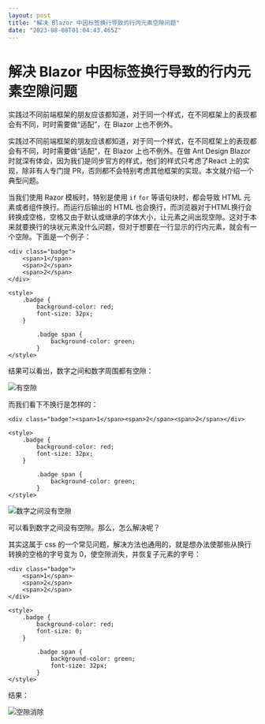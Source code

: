 ```yaml
---
layout: post
title: "解决 Blazor 中因标签换行导致的行内元素空隙问题"
date: "2023-08-08T01:04:43.465Z"
---
```

解决 Blazor 中因标签换行导致的行内元素空隙问题
===========================

实践过不同前端框架的朋友应该都知道，对于同一个样式，在不同框架上的表现都会有不同，时时需要做“适配”，在 Blazor 上也不例外。

实践过不同前端框架的朋友应该都知道，对于同一个样式，在不同框架上的表现都会有不同，时时需要做“适配”，在 Blazor 上也不例外。在做 Ant Design Blazor 时就深有体会，因为我们是同步官方的样式，他们的样式只考虑了React 上的实现，除非有人专门提 PR，否则都不会特别考虑其他框架的实现。本文就介绍一个典型问题。

当我们使用 Razor 模板时，特别是使用 `if` `for` 等语句块时，都会导致 HTML 元素或者组件换行。而运行后输出的 HTML 也会换行，而浏览器对于HTML换行会转换成空格，空格又由于默认或继承的字体大小，让元素之间出现空隙。这对于本来就要换行的块状元素没什么问题，但对于想要在一行显示的行内元素，就会有一个空隙。下面是一个例子：

    <div class="badge">
        <span>1</span>
        <span>2</span>
        <span>2</span>
    </div>
    
    <style>
        .badge {
            background-color: red;
            font-size: 32px;
        }
    
            .badge span {
                background-color: green;
            }
    </style>
    

结果可以看出，数字之间和数字周围都有空隙：

![有空隙](https://jamesyeung.cn/photos/blazor-wrapping-issue/image1.png)

而我们看下不换行是怎样的：

    <div class="badge"><span>1</span><span>2</span><span>2</span></div>
    
    <style>
        .badge {
            background-color: red;
            font-size: 32px;
        }
    
            .badge span {
                background-color: green;
            }
    </style>
    

![数字之间没有空隙](https://jamesyeung.cn/photos/blazor-wrapping-issue/image3.png)

可以看到数字之间没有空隙。那么，怎么解决呢？

其实这属于 css 的一个常见问题，解决方法也通用的，就是想办法使那些从换行转换的空格的字号变为 0，使空隙消失，并恢复子元素的字号：

    <div class="badge">
        <span>1</span>
        <span>2</span>
        <span>2</span>
    </div>
    
    <style>
        .badge {
            background-color: red;
            font-size: 0;
        }
    
            .badge span {
                background-color: green;
                font-size: 32px;
            }
    </style>
    

结果：

![空隙消除](https://jamesyeung.cn/photos/blazor-wrapping-issue/image2.png)
